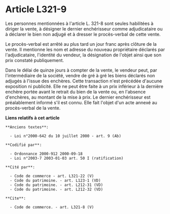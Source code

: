 # Article L321-9

Les personnes mentionnées à l'article L. 321-8 sont seules habilitées à diriger la vente, à désigner le dernier enchérisseur
comme adjudicataire ou à déclarer le bien non adjugé et à dresser le procès-verbal de cette vente.

Le procès-verbal est arrêté au plus tard un jour franc après clôture de la vente. Il mentionne les nom et adresse du nouveau
propriétaire déclarés par l'adjudicataire, l'identité du vendeur, la désignation de l'objet ainsi que son prix constaté
publiquement.

Dans le délai de quinze jours à compter de la vente, le vendeur peut, par l'intermédiaire de la société, vendre de gré à gré
les biens déclarés non adjugés à l'issue des enchères. Cette transaction n'est précédée d'aucune exposition ni publicité.
Elle ne peut être faite à un prix inférieur à la dernière enchère portée avant le retrait du bien de la vente ou, en
l'absence d'enchères, au montant de la mise à prix. Le dernier enchérisseur est préalablement informé s'il est connu. Elle
fait l'objet d'un acte annexé au procès-verbal de la vente.

**Liens relatifs à cet article**

	**Anciens textes**:

	  - Loi n°2000-642 du 10 juillet 2000 - art. 9 (Ab)

	**Codifié par**:

	  - Ordonnance 2000-912 2000-09-18
	  - Loi n°2003-7 2003-01-03 art. 50 I (ratification)

	**Cité par**:

	  - Code de commerce - art. L321-22 (V)
	  - Code du patrimoine. - art. L123-1 (VD)
	  - Code du patrimoine. - art. L212-31 (VD)
	  - Code du patrimoine. - art. L212-32 (VD)

	**Cite**:

	  - Code de commerce. - art. L321-8 (V)
